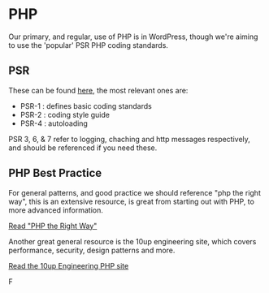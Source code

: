 # PHP
Our primary, and regular, use of PHP is in WordPress, though we're aiming to use the 'popular' PSR PHP coding standards.


## PSR 
These can be found [here](https://github.com/Nona-Creative/fig-standards/tree/master/accepted), the most relevant ones are:

* PSR-1 : defines basic coding standards
* PSR-2 : coding style guide
* PSR-4 : autoloading

PSR 3, 6, & 7 refer to logging, chaching and http messages respectively, and should be referenced if you need these.


## PHP Best Practice
For general patterns, and good practice we should reference "php the right way", this is an extensive resource, is great from starting out with PHP, to more advanced information.

[Read "PHP the Right Way"](http://www.phptherightway.com/)

Another great general resource is the 10up engineering site, which covers performance, security, design patterns and more.

[Read the 10up Engineering PHP site](https://10up.github.io/Engineering-Best-Practices/php/)


F